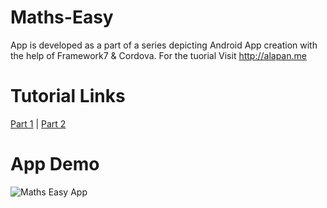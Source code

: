 # Maths-Easy
App is developed as a part of a series depicting Android App creation with the help of Framework7 &amp; Cordova.
For the tuorial Visit http://alapan.me

# Tutorial Links
[Part 1](http://www.alapan.me/first-android-app-framework7-cordova-part1/) | [Part 2](http://www.alapan.me/first-android-app-framework7-cordova-part2/) 

# App Demo
![Maths Easy App](http://postmyimage.com/img2/400_Maths_Easy_GIF.gif)
